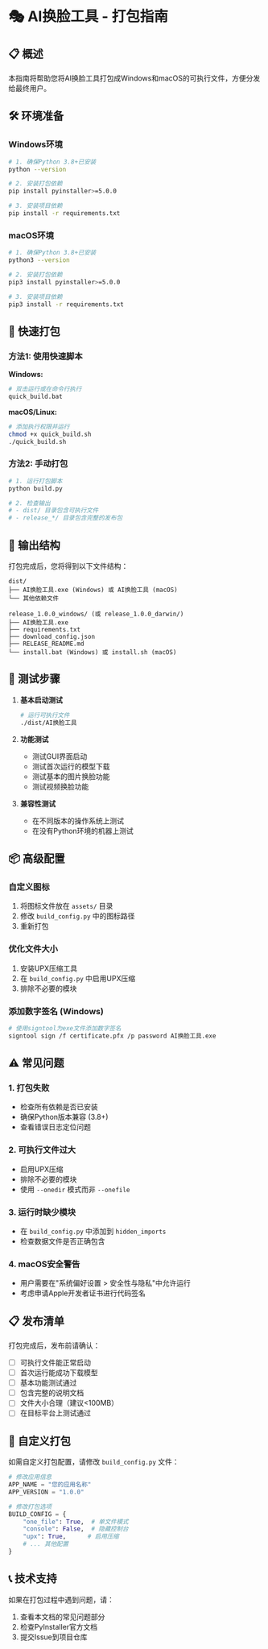 # 🎭 AI换脸工具 - 打包指南

## 📋 概述
本指南将帮助您将AI换脸工具打包成Windows和macOS的可执行文件，方便分发给最终用户。

## 🛠️ 环境准备

### Windows环境
```bash
# 1. 确保Python 3.8+已安装
python --version

# 2. 安装打包依赖
pip install pyinstaller>=5.0.0

# 3. 安装项目依赖
pip install -r requirements.txt
```

### macOS环境
```bash
# 1. 确保Python 3.8+已安装
python3 --version

# 2. 安装打包依赖
pip3 install pyinstaller>=5.0.0

# 3. 安装项目依赖
pip3 install -r requirements.txt
```

## 🚀 快速打包

### 方法1: 使用快速脚本

**Windows:**
```bash
# 双击运行或在命令行执行
quick_build.bat
```

**macOS/Linux:**
```bash
# 添加执行权限并运行
chmod +x quick_build.sh
./quick_build.sh
```

### 方法2: 手动打包

```bash
# 1. 运行打包脚本
python build.py

# 2. 检查输出
# - dist/ 目录包含可执行文件
# - release_*/ 目录包含完整的发布包
```

## 📁 输出结构

打包完成后，您将得到以下文件结构：

```
dist/
├── AI换脸工具.exe (Windows) 或 AI换脸工具 (macOS)
└── 其他依赖文件

release_1.0.0_windows/ (或 release_1.0.0_darwin/)
├── AI换脸工具.exe
├── requirements.txt
├── download_config.json
├── RELEASE_README.md
└── install.bat (Windows) 或 install.sh (macOS)
```

## 🧪 测试步骤

1. **基本启动测试**
   ```bash
   # 运行可执行文件
   ./dist/AI换脸工具
   ```

2. **功能测试**
   - 测试GUI界面启动
   - 测试首次运行的模型下载
   - 测试基本的图片换脸功能
   - 测试视频换脸功能

3. **兼容性测试**
   - 在不同版本的操作系统上测试
   - 在没有Python环境的机器上测试

## 📦 高级配置

### 自定义图标
1. 将图标文件放在 `assets/` 目录
2. 修改 `build_config.py` 中的图标路径
3. 重新打包

### 优化文件大小
1. 安装UPX压缩工具
2. 在 `build_config.py` 中启用UPX压缩
3. 排除不必要的模块

### 添加数字签名 (Windows)
```bash
# 使用signtool为exe文件添加数字签名
signtool sign /f certificate.pfx /p password AI换脸工具.exe
```

## ⚠️ 常见问题

### 1. 打包失败
- 检查所有依赖是否已安装
- 确保Python版本兼容 (3.8+)
- 查看错误日志定位问题

### 2. 可执行文件过大
- 启用UPX压缩
- 排除不必要的模块
- 使用 `--onedir` 模式而非 `--onefile`

### 3. 运行时缺少模块
- 在 `build_config.py` 中添加到 `hidden_imports`
- 检查数据文件是否正确包含

### 4. macOS安全警告
- 用户需要在"系统偏好设置 > 安全性与隐私"中允许运行
- 考虑申请Apple开发者证书进行代码签名

## 📋 发布清单

打包完成后，发布前请确认：

- [ ] 可执行文件能正常启动
- [ ] 首次运行能成功下载模型
- [ ] 基本功能测试通过
- [ ] 包含完整的说明文档
- [ ] 文件大小合理（建议<100MB）
- [ ] 在目标平台上测试通过

## 🔧 自定义打包

如需自定义打包配置，请修改 `build_config.py` 文件：

```python
# 修改应用信息
APP_NAME = "您的应用名称"
APP_VERSION = "1.0.0"

# 修改打包选项
BUILD_CONFIG = {
    "one_file": True,  # 单文件模式
    "console": False,  # 隐藏控制台
    "upx": True,      # 启用压缩
    # ... 其他配置
}
```

## 📞 技术支持

如果在打包过程中遇到问题，请：
1. 查看本文档的常见问题部分
2. 检查PyInstaller官方文档
3. 提交Issue到项目仓库
